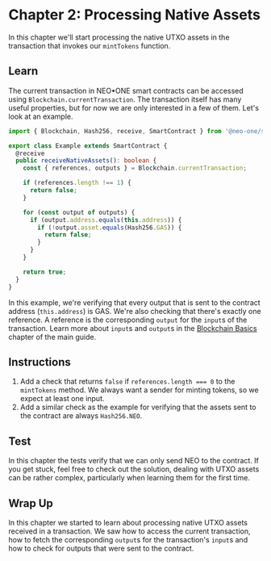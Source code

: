 # Chapter 2: Processing Native Assets

In this chapter we'll start processing the native UTXO assets in the transaction that invokes our `mintTokens` function.

## Learn

The current transaction in NEO•ONE smart contracts can be accessed using `Blockchain.currentTransaction`. The transaction itself has many useful properties, but for now we are only interested in a few of them. Let's look at an example.

```typescript
import { Blockchain, Hash256, receive, SmartContract } from '@neo-one/smart-contract';

export class Example extends SmartContract {
  @receive
  public receiveNativeAssets(): boolean {
    const { references, outputs } = Blockchain.currentTransaction;

    if (references.length !== 1) {
      return false;
    }

    for (const output of outputs) {
      if (output.address.equals(this.address)) {
        if (!output.asset.equals(Hash256.GAS)) {
          return false;
        }
      }
    }

    return true;
  }
}
```

In this example, we're verifying that every output that is sent to the contract address (`this.address`) is GAS. We're also checking that there's exactly one reference. A reference is the corresponding `output` for the `input`s of the transaction. Learn more about `input`s and `output`s in the [Blockchain Basics](/docs/blockchain-basics) chapter of the main guide.

## Instructions

  1. Add a check that returns `false` if `references.length === 0` to the `mintTokens` method. We always want a sender for minting tokens, so we expect at least one input.
  2. Add a similar check as the example for verifying that the assets sent to the contract are always `Hash256.NEO`.

## Test

In this chapter the tests verify that we can only send NEO to the contract. If you get stuck, feel free to check out the solution, dealing with UTXO assets can be rather complex, particularly when learning them for the first time.

## Wrap Up

In this chapter we started to learn about processing native UTXO assets received in a transaction. We saw how to access the current transaction, how to fetch the corresponding `output`s for the transaction's `input`s and how to check for outputs that were sent to the contract.
